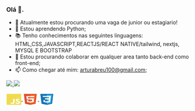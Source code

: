 ### Olá 👋.

- 🔭 Atualmente estou procurando uma vaga de junior ou estagiario!
- 🌱 Estou aprendendo Python;
- 📚 Tenho conhecimentos nas seguintes linguagens: HTML,CSS,JAVASCRIPT,REACTJS/REACT NATIVE/tailwind, nextjs, MYSQL E BOOTSTRAP
- 👯 Estou procurando colaborar em qualquer area tanto back-end como front-end;
- 📫 Como chegar até mim: arturabreu100@gmail.com;


 <div>
   <a href="https://github.com/arturabreudev">
   <img height="180em" src="https://github-readme-stats.vercel.app/api?username=arturabreudev&show_icons=true&theme=tokyonight&include_all_commits=true&count_private=true"/>
   <img height="180em" src="https://github-readme-stats.vercel.app/api/top-langs/?username=arturabreudev&layout=compact&langs_count=6&theme=tokyonight"/>

</div>
<div style="display: inline_block"><br>
  <img align="center" alt="Js" height="30" width="40" src="https://raw.githubusercontent.com/devicons/devicon/master/icons/javascript/javascript-plain.svg">
  <img align="center" alt="HTML" height="30" width="40" src="https://raw.githubusercontent.com/devicons/devicon/master/icons/html5/html5-original.svg">
  <img align="center" alt="CSS" height="30" width="40" src="https://raw.githubusercontent.com/devicons/devicon/master/icons/css3/css3-original.svg">
</div>
 
 <br>
 
 

